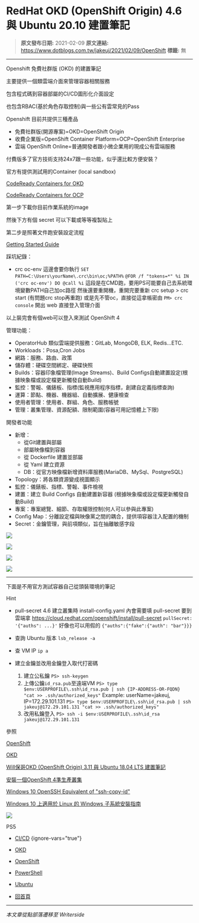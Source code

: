 # RedHat OKD (OpenShift Origin) 4.6 與 Ubuntu 20.10 建置筆記

> **原文發布日期:** 2021-02-09
> **原文連結:** https://www.dotblogs.com.tw/jakeuj/2021/02/09/OpenShift
> **標籤:** 無

---

Openshift 免費社群版 (OKD) 的建置筆記

主要提供一個類雲端介面來管理容器相關服務

包含程式碼到容器部屬的CI/CD圖形化介面設定

也包含RBAC(基於角色存取控制)與一些公有雲常見的Pass

Openshift 目前共提供三種產品

* 免費社群版(開源專案)=OKD=OpenShift Origin
* 收費企業版=OpenShift Container Platform=OCP=OpenShift Enterprise
* 雲端 OpenShift Online=普通開發者跟小微企業用的現成公有雲端服務

付費版多了官方技術支持24x7跟一些功能，似乎還比較方便安裝？

官方有提供測試用的Container (local sandbox)

[CodeReady Containers for OKD](https://www.okd.io/crc.html)

[CodeReady Containers for OCP](https://cloud.redhat.com/openshift/create)

第一步下載你目前作業系統的image

然後下方有個 secret 可以下載或等等複製貼上

第二步是照著文件跑安裝設定流程

[Getting Started Guide](https://access.redhat.com/documentation/en-us/red_hat_codeready_containers/)

踩坑紀錄：

* crc oc-env
  這邊會要你執行
  `SET PATH=C:\Users\yourName\.crc\bin\oc;%PATH%`
  `@FOR /f "tokens=*" %i IN ('crc oc-env') DO @call %i`
  這段是在CMD跑，要用PS可能要自己去系統環境變數PATH自己加oc路徑
  然後還要重開機，重開完要重新 crc setup > crc start (有問題crc stop再重跑)
  或是先不管oc，直接從這拿帳密由 `PM> crc console` 開出 web 直接登入管理介面

以上裝完會有個web可以登入來測試 OpenShift 4

管理功能：

* OperatorHub 類似雲端提供服務：GitLab, MongoDB, ELK, Redis...ETC.
* Workloads：Posa,Cron Jobs
* 網路：服務、路由、政策
* 儲存體：硬碟空間綁定、硬碟快照
* Builds：容器印象檔管理(Image Streams)、Build Configs自動建置設定(根據映象檔或設定檔更新觸發自動Build)
* 監控：警報、儀錶板、指標(監視應用程序指標，創建自定義指標查詢)
* 運算：節點、機器、機器組、自動擴展、健康檢查
* 使用者管理：使用者、群組、角色、服務帳號
* 管理：叢集管理、資源配額、限制範圍(容器可用記憶體上下限)

開發者功能

* 新增：
  + 從Git建置與部屬
  + 部屬映像檔到容器
  + 從 Dockerfile 建置並部屬
  + 從 Yaml 建立資源
  + DB：從官方映像檔新增資料庫服務(MariaDB、MySql、PostgreSQL)
* Topology：將各類資源變成視圖顯示
* 監控：儀錶板、指標、警報、事件檢視
* 建置：建立 Build Configs 自動建置新容器 (根據映象檔或設定檔更新觸發自動Build)
* 專案：專案總覽、細節、存取權限控制(何人可以參與此專案)
* Config Map：分離設定檔與映像黨之間的耦合，提供項容器注入配置的機制
* Secret：金鑰管理，與前項類似，旨在抽離敏感字段

![](https://dotblogsfile.blob.core.windows.net/user/jakeuj/670c8bc8-e078-4975-ab60-008be1a6ed03/1612863601.png)

![](https://dotblogsfile.blob.core.windows.net/user/jakeuj/670c8bc8-e078-4975-ab60-008be1a6ed03/1612863784.png)

![](https://dotblogsfile.blob.core.windows.net/user/jakeuj/670c8bc8-e078-4975-ab60-008be1a6ed03/1612863622.png)

![](https://dotblogsfile.blob.core.windows.net/user/jakeuj/670c8bc8-e078-4975-ab60-008be1a6ed03/1613523675.png)

---

下面是不用官方測試容器自己從頭裝環境的筆記

Hint

* pull-secret
  4.6 建立叢集時 install-config.yaml 內會需要填 pull-secret
  要到雲端拿 https://cloud.redhat.com/openshift/install/pull-secret
  `pullSecret: '{"auths": ...}'`
  好像也可以用假的
  `{"auths":{"fake":{"auth": "bar"}}}`​

* 查詢 Ubuntu 版本
  `lsb_release -a`
* 查 VM IP
  `ip a`
* 建立金鑰並改用金鑰登入取代打密碼
  1. ​建立公私鑰
     `PS> ssh-keygen`
  2. 上傳公鑰`id_rsa.pub`至遠端VM
     `PS> type $env:USERPROFILE\.ssh\id_rsa.pub | ssh {IP-ADDRESS-OR-FQDN} "cat >> .ssh/authorized_keys"`
     Example: userName=jakeuj, IP=172.29.101.131
     `PS> type $env:USERPROFILE\.ssh\id_rsa.pub | ssh jakeuj@172.29.101.131 "cat >> .ssh/authorized_keys"`
  3. 改用私鑰登入
     `PS> ssh -i $env:USERPROFILE\.ssh\id_rsa jakeuj@172.29.101.131`

參照

[OpenShift](https://www.openshift.com/)

[OKD](https://www.okd.io/)

[Will保哥OKD (OpenShift Origin) 3.11 與 Ubuntu 18.04 LTS 建置筆記](https://blog.miniasp.com/post/2020/10/11/Install-OpenShift-Origin-OKD-311-on-Ubuntu-Linux)

[安裝一個OpenShift 4準生產叢集](https://www.jianshu.com/p/be2ca468f981)

[Windows 10 OpenSSH Equivalent of "ssh-copy-id"](https://www.chrisjhart.com/Windows-10-ssh-copy-id/)

[Windows 10 上適用於 Linux 的 Windows 子系統安裝指南](https://docs.microsoft.com/zh-tw/windows/wsl/install-win10)

![](https://card.psnprofiles.com/1/jakeuj.png)

PS5

* [CI/CD](/jakeuj/Tags?qq=CI%2FCD)
{ignore-vars="true"}
* [OKD](/jakeuj/Tags?qq=OKD)
* [OpenShift](/jakeuj/Tags?qq=OpenShift)
* [PowerShell](/jakeuj/Tags?qq=PowerShell)
* [Ubuntu](/jakeuj/Tags?qq=Ubuntu)

* [回首頁](/jakeuj)

---

*本文章從點部落遷移至 Writerside*
